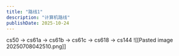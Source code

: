 ```yaml
---
title: "路线1"
description: "计算机路线"
publishDate: 2025-10-24
---
```


cs50 -> cs61a -> cs61b -> cs61c -> cs618 -> cs144
![[Pasted image 20250708042510.png]]



